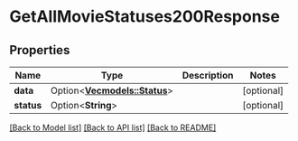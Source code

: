 # GetAllMovieStatuses200Response

## Properties

Name | Type | Description | Notes
------------ | ------------- | ------------- | -------------
**data** | Option<[**Vec<models::Status>**](Status.md)> |  | [optional]
**status** | Option<**String**> |  | [optional]

[[Back to Model list]](../README.md#documentation-for-models) [[Back to API list]](../README.md#documentation-for-api-endpoints) [[Back to README]](../README.md)


